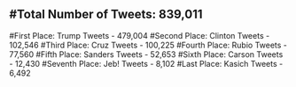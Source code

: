 #Total Number of Tweets: 839,011 
---
#First Place: Trump Tweets - 479,004
#Second Place: Clinton Tweets - 102,546
#Third Place: Cruz Tweets - 100,225
#Fourth Place: Rubio Tweets - 77,560
#Fifth Place: Sanders Tweets - 52,653
#Sixth Place: Carson Tweets - 12,430
#Seventh Place: Jeb! Tweets - 8,102
#Last Place: Kasich Tweets - 6,492

